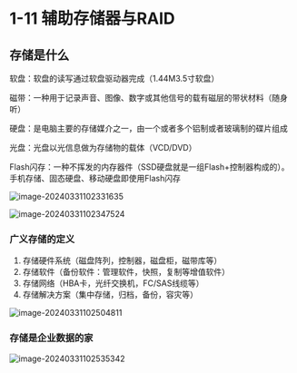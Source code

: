 # 1-11 辅助存储器与RAID

## 存储是什么

软盘：软盘的读写通过软盘驱动器完成（1.44M3.5寸软盘）

磁带：一种用于记录声音、图像、数字或其他信号的载有磁层的带状材料（随身听）

硬盘：是电脑主要的存储媒介之一，由一个或者多个铝制或者玻璃制的碟片组成

光盘：光盘以光信息做为存储物的载体（VCD/DVD）

Flash闪存：一种不挥发的内存器件（SSD硬盘就是一组Flash+控制器构成的）。手机存储、固态硬盘、移动硬盘即使用Flash闪存

![image-20240331102331635](https://img.yatjay.top/md/image-20240331102331635.png)

![image-20240331102347524](https://img.yatjay.top/md/image-20240331102347524.png)

### 广义存储的定义

1. 存储硬件系统（磁盘阵列，控制器，磁盘柜，磁带库等）
2. 存储软件（备份软件：管理软件，快照，复制等增值软件）
3. 存储网络（HBA卡，光纤交换机，FC/SAS线缆等）
4. 存储解决方案（集中存储，归档，备份，容灾等）

![image-20240331102504811](https://img.yatjay.top/md/image-20240331102504811.png)

### 存储是企业数据的家

![image-20240331102535342](https://img.yatjay.top/md/image-20240331102535342.png)


